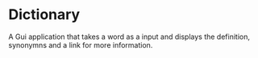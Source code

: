 # Dictionary
A Gui application that takes a word as a input and displays the definition, synonymns and a link for more information.
